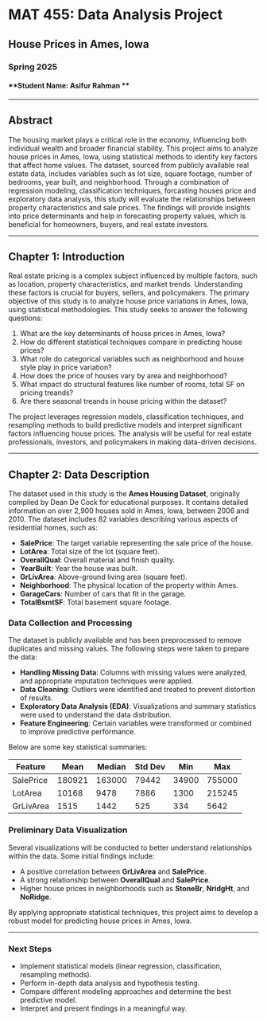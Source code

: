 # MAT 455: Data Analysis Project
## **House Prices in Ames, Iowa**
### **Spring 2025**
#### **Student Name: Asifur Rahman **

---

## **Abstract**

The housing market plays a critical role in the economy, influencing both individual wealth and broader financial stability. This project aims to analyze house prices in Ames, Iowa, using statistical methods to identify key factors that affect home values. The dataset, sourced from publicly available real estate data, includes variables such as lot size, square footage, number of bedrooms, year built, and neighborhood. Through a combination of regression modeling, classification techniques, forcasting houses price and exploratory data analysis, this study will evaluate the relationships between property characteristics and sale prices. The findings will provide insights into price determinants and help in forecasting property values, which is beneficial for homeowners, buyers, and real estate investors.

---

## **Chapter 1: Introduction**

Real estate pricing is a complex subject influenced by multiple factors, such as location, property characteristics, and market trends. Understanding these factors is crucial for buyers, sellers, and policymakers. The primary objective of this study is to analyze house price variations in Ames, Iowa, using statistical methodologies. This study seeks to answer the following questions:

1. What are the key determinants of house prices in Ames, Iowa?
2. How do different statistical techniques compare in predicting house prices?
3. What role do categorical variables such as neighborhood and house style play in price variation?
4. How does the price of houses vary by area and neighborhood?
5. What impact do structural features like number of rooms, total SF on pricing treands?
6. Are there seasonal treands in house pricing within the dataset?

The project leverages regression models, classification techniques, and resampling methods to build predictive models and interpret significant factors influencing house prices. The analysis will be useful for real estate professionals, investors, and policymakers in making data-driven decisions.

---

## **Chapter 2: Data Description**

The dataset used in this study is the **Ames Housing Dataset**, originally compiled by Dean De Cock for educational purposes. It contains detailed information on over 2,900 houses sold in Ames, Iowa, between 2006 and 2010. The dataset includes 82 variables describing various aspects of residential homes, such as:

- **SalePrice**: The target variable representing the sale price of the house.
- **LotArea**: Total size of the lot (square feet).
- **OverallQual**: Overall material and finish quality.
- **YearBuilt**: Year the house was built.
- **GrLivArea**: Above-ground living area (square feet).
- **Neighborhood**: The physical location of the property within Ames.
- **GarageCars**: Number of cars that fit in the garage.
- **TotalBsmtSF**: Total basement square footage.

### **Data Collection and Processing**
The dataset is publicly available and has been preprocessed to remove duplicates and missing values. The following steps were taken to prepare the data:

- **Handling Missing Data**: Columns with missing values were analyzed, and appropriate imputation techniques were applied.
- **Data Cleaning**: Outliers were identified and treated to prevent distortion of results.
- **Exploratory Data Analysis (EDA)**: Visualizations and summary statistics were used to understand the data distribution.
- **Feature Engineering**: Certain variables were transformed or combined to improve predictive performance.

Below are some key statistical summaries:

| Feature       | Mean  | Median | Std Dev | Min  | Max |
|--------------|-------|--------|---------|------|------|
| SalePrice    | 180921 | 163000 | 79442   | 34900 | 755000 |
| LotArea      | 10168  | 9478   | 7886    | 1300  | 215245 |
| GrLivArea    | 1515   | 1442   | 525     | 334   | 5642 |

### **Preliminary Data Visualization**
Several visualizations will be conducted to better understand relationships within the data. Some initial findings include:
- A positive correlation between **GrLivArea** and **SalePrice**.
- A strong relationship between **OverallQual** and **SalePrice**.
- Higher house prices in neighborhoods such as **StoneBr**, **NridgHt**, and **NoRidge**.

By applying appropriate statistical techniques, this project aims to develop a robust model for predicting house prices in Ames, Iowa.

---

### **Next Steps**

- Implement statistical models (linear regression, classification, resampling methods).
- Perform in-depth data analysis and hypothesis testing.
- Compare different modeling approaches and determine the best predictive model.
- Interpret and present findings in a meaningful way.


